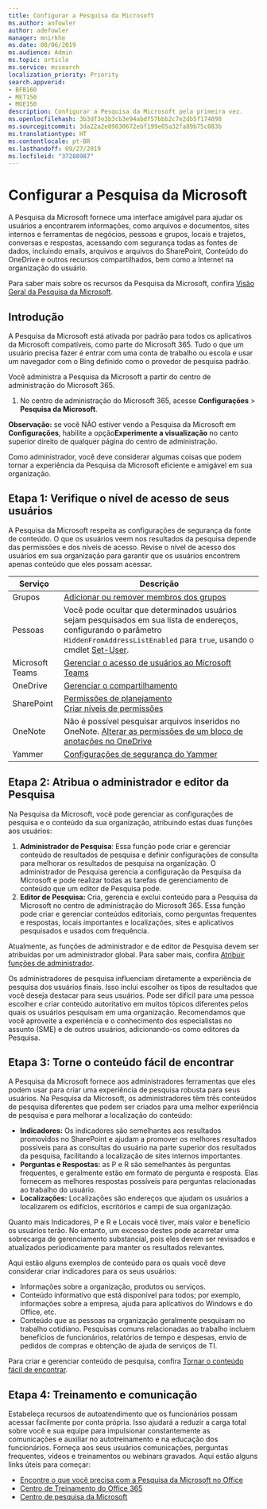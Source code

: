 ```yaml
---
title: Configurar a Pesquisa da Microsoft
ms.author: anfowler
author: adefowler
manager: mnirkhe
ms.date: 08/06/2019
ms.audience: Admin
ms.topic: article
ms.service: mssearch
localization_priority: Priority
search.appverid:
- BFB160
- MET150
- MOE150
description: Configurar a Pesquisa da Microsoft pela primeira vez.
ms.openlocfilehash: 3b3df3e3b3cb3e94abdf57bbb2c7e2db5f174898
ms.sourcegitcommit: 3da22a2e09830672ebf199e05a32fa89b75c083b
ms.translationtype: HT
ms.contentlocale: pt-BR
ms.lasthandoff: 09/27/2019
ms.locfileid: "37288987"
---
```

# <a name="set-up-microsoft-search"></a>Configurar a Pesquisa da Microsoft

A Pesquisa da Microsoft fornece uma interface amigável para ajudar os usuários a encontrarem informações, como arquivos e documentos, sites internos e ferramentas de negócios, pessoas e grupos, locais e trajetos, conversas e respostas, acessando com segurança todas as fontes de dados, incluindo emails, arquivos e arquivos do SharePoint, Conteúdo do OneDrive e outros recursos compartilhados, bem como a Internet na organização do usuário.

Para saber mais sobre os recursos da Pesquisa da Microsoft, confira [Visão Geral da Pesquisa da Microsoft](overview-microsoft-search.md).

## <a name="get-started"></a>Introdução

A Pesquisa da Microsoft está ativada por padrão para todos os aplicativos da Microsoft compatíveis, como parte do Microsoft 365. Tudo o que um usuário precisa fazer é entrar com uma conta de trabalho ou escola e usar um navegador com o Bing definido como o provedor de pesquisa padrão.

Você administra a Pesquisa da Microsoft a partir do centro de administração do Microsoft 365.

1. No centro de administração do Microsoft 365, acesse **Configurações** > **Pesquisa da Microsoft**.

**Observação:** se você NÃO estiver vendo a Pesquisa da Microsoft em **Configurações**, habilite a opção**Experimente a visualização** no canto superior direito de qualquer página do centro de administração.

Como administrador, você deve considerar algumas coisas que podem tornar a experiência da Pesquisa da Microsoft eficiente e amigável em sua organização.

## <a name="step-1-check-access-level-of-your-users"></a>Etapa 1: Verifique o nível de acesso de seus usuários

A Pesquisa da Microsoft respeita as configurações de segurança da fonte de conteúdo. O que os usuários veem nos resultados da pesquisa depende das permissões e dos níveis de acesso. Revise o nível de acesso dos usuários em sua organização para garantir que os usuários encontrem apenas conteúdo que eles possam acessar.

| Serviço         | Descrição                                                                                                                                                                                                                                         |
| --------------- | --------------------------------------------------------------------------------------------------------------------------------------------------------------------------------------------------------------------------------------------------- |
| Grupos          | [Adicionar ou remover membros dos grupos](https://docs.microsoft.com/office365/admin/create-groups/add-or-remove-members-from-groups)                                                                                                                     |
| Pessoas          | Você pode ocultar que determinados usuários sejam pesquisados em sua lista de endereços, configurando o parâmetro `HiddenFromAddressListEnabled` para `true`, usando o cmdlet [Set-User](https://docs.microsoft.com/powershell/module/exchange/users-and-groups/set-user). |
| Microsoft Teams | [Gerenciar o acesso de usuários ao Microsoft Teams](https://docs.microsoft.com/microsoftteams/user-access)                                                                                                                                                      |
| OneDrive        | [Gerenciar o compartilhamento](https://docs.microsoft.com/OneDrive/manage-sharing)                                                                                                                                                                                |
| SharePoint      | [Permissões de planejamento](https://docs.microsoft.com/sharepoint/plan-your-permissions-strategy)<br> [Criar níveis de permissões](https://docs.microsoft.com/sharepoint/how-to-create-and-edit-permission-levels)                          |
| OneNote         | Não é possível pesquisar arquivos inseridos no OneNote. [Alterar as permissões de um bloco de anotações no OneDrive](https://support.office.com/article/B9600CCF-045A-40E6-9913-4A7EB02869A5)                                                                    |
| Yammer          | [Configurações de segurança do Yammer](https://docs.microsoft.com/Yammer/manage-security-and-compliance/yammer-security-settings)                                                                                                                               |

## <a name="step-2-assign-search-admin-and-search-editor"></a>Etapa 2: Atribua o administrador e editor da Pesquisa 

Na Pesquisa da Microsoft, você pode gerenciar as configurações de pesquisa e o conteúdo da sua organização, atribuindo estas duas funções aos usuários:

1. **Administrador de Pesquisa**: Essa função pode criar e gerenciar conteúdo de resultados de pesquisa e definir configurações de consulta para melhorar os resultados de pesquisa na organização. O administrador de Pesquisa gerencia a configuração da Pesquisa da Microsoft e pode realizar todas as tarefas de gerenciamento de conteúdo que um editor de Pesquisa pode.
2. **Editor de Pesquisa:** Cria, gerencia e exclui conteúdo para a Pesquisa da Microsoft no centro de administração do Microsoft 365. Essa função pode criar e gerenciar conteúdos editoriais, como perguntas frequentes e respostas, locais importantes e localizações, sites e aplicativos pesquisados e usados com frequência.

Atualmente, as funções de administrador e de editor de Pesquisa devem ser atribuídas por um administrador global. Para saber mais, confira [Atribuir funções de administrador](https://docs.microsoft.com/office365/admin/add-users/assign-admin-roles?view=o365-worldwide).

Os administradores de pesquisa influenciam diretamente a experiência de pesquisa dos usuários finais. Isso inclui escolher os tipos de resultados que você deseja destacar para seus usuários. Pode ser difícil para uma pessoa escolher e criar conteúdo autoritativo em muitos tópicos diferentes pelos quais os usuários pesquisam em uma organização. Recomendamos que você aproveite a experiência e o conhecimento dos especialistas no assunto (SME) e de outros usuários, adicionando-os como editores da Pesquisa.

## <a name="step-3-make-content-easy-to-find"></a>Etapa 3: Torne o conteúdo fácil de encontrar

A Pesquisa da Microsoft fornece aos administradores ferramentas que eles podem usar para criar uma experiência de pesquisa robusta para seus usuários. Na Pesquisa da Microsoft, os administradores têm três conteúdos de pesquisa diferentes que podem ser criados para uma melhor experiência de pesquisa e para melhorar a localização do conteúdo:

- **Indicadores:** Os indicadores são semelhantes aos resultados promovidos no SharePoint e ajudam a promover os melhores resultados possíveis para as consultas do usuário na parte superior dos resultados da pesquisa, facilitando a localização de sites internos importantes.
- **Perguntas e Respostas:** as P e R são semelhantes às perguntas frequentes, e geralmente estão em formato de pergunta e resposta. Elas fornecem as melhores respostas possíveis para perguntas relacionadas ao trabalho do usuário.
- **Localizações:** Localizações são endereços que ajudam os usuários a localizarem os edifícios, escritórios e campi de sua organização.

Quanto mais Indicadores, P e R e Locais você tiver, mais valor e benefício os usuários terão. No entanto, um excesso destes pode acarretar uma sobrecarga de gerenciamento substancial, pois eles devem ser revisados e atualizados periodicamente para manter os resultados relevantes.

Aqui estão alguns exemplos de conteúdo para os quais você deve considerar criar indicadores para os seus usuários:

- Informações sobre a organização, produtos ou serviços.
- Conteúdo informativo que está disponível para todos; por exemplo, informações sobre a empresa, ajuda para aplicativos do Windows e do Office, etc.
- Conteúdo que as pessoas na organização geralmente pesquisam no trabalho cotidiano. Pesquisas comuns relacionadas ao trabalho incluem benefícios de funcionários, relatórios de tempo e despesas, envio de pedidos de compras e obtenção de ajuda de serviços de TI.

Para criar e gerenciar conteúdo de pesquisa, confira [Tornar o conteúdo fácil de encontrar](make-content-easy-to-find.md).

## <a name="step-4-training-and-communication"></a>Etapa 4: Treinamento e comunicação

Estabeleça recursos de autoatendimento que os funcionários possam acessar facilmente por conta própria. Isso ajudará a reduzir a carga total sobre você e sua equipe para impulsionar constantemente as comunicações e auxiliar no autotreinamento e na educação dos funcionários. Forneça aos seus usuários comunicações, perguntas frequentes, vídeos e treinamentos ou webinars gravados. Aqui estão alguns links úteis para começar:

- [Encontre o que você precisa com a Pesquisa da Microsoft no Office](https://support.office.com/article/find-what-you-need-with-microsoft-search-in-office-2457d4d8-48a8-4ad4-ab89-5a0657aa8446)
- [Centro de Treinamento do Office 365](https://support.office.com/office-training-center)
- [Centro de pesquisa da Microsoft](https://support.office.com/article/-working-title-microsoft-search-center-b8bf5a2c-7515-40a9-9a6a-b8ed382c86bc)